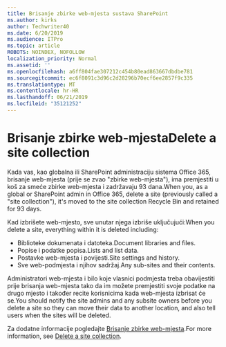 ```yaml
---
title: Brisanje zbirke web-mjesta sustava SharePoint
ms.author: kirks
author: Techwriter40
ms.date: 6/20/2019
ms.audience: ITPro
ms.topic: article
ROBOTS: NOINDEX, NOFOLLOW
localization_priority: Normal
ms.assetid: ''
ms.openlocfilehash: a6ff804fae307212c454b80ead863667dbdbe781
ms.sourcegitcommit: ec6f8091c3d96c2d28296b70ecf6ee2857f9c335
ms.translationtype: MT
ms.contentlocale: hr-HR
ms.lasthandoff: 06/21/2019
ms.locfileid: "35121252"
---
```

# <a name="delete-a-site-collection"></a><span data-ttu-id="cc0b8-102">Brisanje zbirke web-mjesta</span><span class="sxs-lookup"><span data-stu-id="cc0b8-102">Delete a site collection</span></span>

<span data-ttu-id="cc0b8-103">Kada vas, kao globalna ili SharePoint administraciju sistema Office 365, brisanje web-mjesta (prije se zvao "zbirke web-mjesta"), ima premjestiti u koš za smeće zbirke web-mjesta i zadržavaju 93 dana.</span><span class="sxs-lookup"><span data-stu-id="cc0b8-103">When you, as a global or SharePoint admin in Office 365, delete a site (previously called a "site collection"), it's moved to the site collection Recycle Bin and retained for 93 days.</span></span> 

<span data-ttu-id="cc0b8-104">Kad izbrišete web-mjesto, sve unutar njega izbriše uključujući:</span><span class="sxs-lookup"><span data-stu-id="cc0b8-104">When you delete a site, everything within it is deleted including:</span></span>

- <span data-ttu-id="cc0b8-105">Biblioteke dokumenata i datoteka.</span><span class="sxs-lookup"><span data-stu-id="cc0b8-105">Document libraries and files.</span></span>
- <span data-ttu-id="cc0b8-106">Popise i podatke popisa.</span><span class="sxs-lookup"><span data-stu-id="cc0b8-106">Lists and list data.</span></span>
- <span data-ttu-id="cc0b8-107">Postavke web-mjesta i povijesti.</span><span class="sxs-lookup"><span data-stu-id="cc0b8-107">Site settings and history.</span></span>
- <span data-ttu-id="cc0b8-108">Sve web-podmjesta i njihov sadržaj.</span><span class="sxs-lookup"><span data-stu-id="cc0b8-108">Any sub-sites and their contents.</span></span>

<span data-ttu-id="cc0b8-109">Administratori web-mjesta i bilo koje vlasnici podmjesta treba obavijestiti prije brisanja web-mjesta tako da im možete premjestiti svoje podatke na drugo mjesto i također recite korisnicima kada web-mjesta izbrisat će se.</span><span class="sxs-lookup"><span data-stu-id="cc0b8-109">You should notify the site admins and any subsite owners before you delete a site so they can move their data to another location, and also tell users when the sites will be deleted.</span></span> 

<span data-ttu-id="cc0b8-110">Za dodatne informacije pogledajte [Brisanje zbirke web-mjesta](https://docs.microsoft.com/en-us/sharepoint/delete-site-collection).</span><span class="sxs-lookup"><span data-stu-id="cc0b8-110">For more information, see [Delete a site collection](https://docs.microsoft.com/en-us/sharepoint/delete-site-collection).</span></span> 